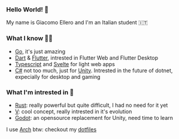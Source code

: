 ### Hello World! 👋

My name is Giacomo Ellero and I'm an Italian student 🇮🇹

### What I know 👨‍💻

- [Go](https://github.com/golang/go), it's just amazing
- [Dart](https://dart.dev/) & [Flutter](https://github.com/flutter/flutter), intrested in Flutter Web and Flutter Desktop
- [Typescript](https://github.com/microsoft/TypeScript) and [Svelte](https://svelte.dev) for light web apps
- [C#](https://dotnet.microsoft.com/) not too much, just for [Unity](https://unity.com/). Intrested in the future of dotnet, expecially for desktop and gaming

### What I'm intrested in 📖

- [Rust](https://github.com/rust-lang/rust): really powerful but quite difficult, I had no need for it yet 
- [V](https://github.com/vlang/v): cool concept, really intrested in it's evolution
- [Godot](https://github.com/godotengine/godot): an opensource replacement for Unity, need time to learn

I use [Arch](https://archlinux.org) btw: checkout my [dotfiles](https://github.com/billy4479/dotfiles)
